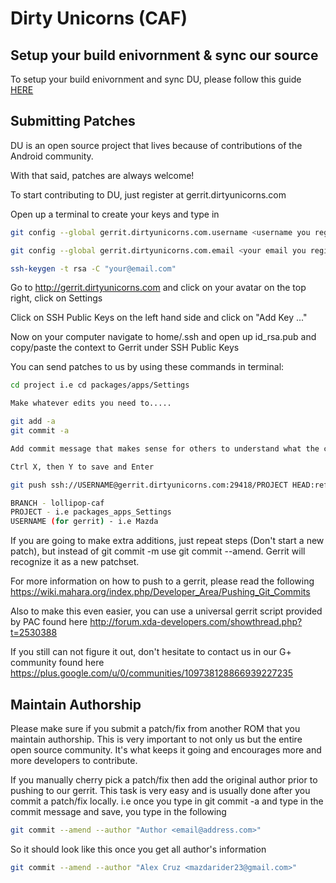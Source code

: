 # Dirty Unicorns (CAF) #

## Setup your build enivornment & sync our source ##

To setup your build enivornment and sync DU, please follow this guide [HERE](http://therealmofu.com/wp/?p=373)

## Submitting Patches ##

DU is an open source project that lives because of contributions of the Android community.

With that said, patches are always welcome!

To start contributing to DU, just register at gerrit.dirtyunicorns.com

Open up a terminal to create your keys and type in

```bash
git config --global gerrit.dirtyunicorns.com.username <username you registered with>

git config --global gerrit.dirtyunicorns.com.email <your email you registered with>

ssh-keygen -t rsa -C "your@email.com"
```

Go to http://gerrit.dirtyunicorns.com and click on your avatar on the top right, click on Settings

Click on SSH Public Keys on the left hand side and click on "Add Key ..."

Now on your computer navigate to home/.ssh and open up id_rsa.pub and copy/paste the context to Gerrit under SSH Public Keys

You can send patches to us by using these commands in terminal:

```bash
cd project i.e cd packages/apps/Settings

Make whatever edits you need to.....

git add -a
git commit -a

Add commit message that makes sense for others to understand what the commit is for

Ctrl X, then Y to save and Enter

git push ssh://USERNAME@gerrit.dirtyunicorns.com:29418/PROJECT HEAD:refs/for/BRANCH

BRANCH - lollipop-caf
PROJECT - i.e packages_apps_Settings
USERNAME (for gerrit) - i.e Mazda
```

If you are going to make extra additions, just repeat steps (Don't start a new patch), but instead of git commit -m
use git commit --amend. Gerrit will recognize it as a new patchset.

For more information on how to push to a gerrit, please read the following
https://wiki.mahara.org/index.php/Developer_Area/Pushing_Git_Commits

Also to make this even easier, you can use a universal gerrit script provided by PAC found here
http://forum.xda-developers.com/showthread.php?t=2530388

If you still can not figure it out, don't hesitate to contact us in our G+ community found here
https://plus.google.com/u/0/communities/109738128866939227235

## Maintain Authorship ##
Please make sure if you submit a patch/fix from another ROM that you maintain authorship. This is very important to not only us 
but the entire open source community. It's what keeps it going and encourages more and more developers to contribute.

If you manually cherry pick a patch/fix then add the original author prior to pushing to our gerrit. This task is very easy and is
usually done after you commit a patch/fix locally. i.e once you type in git commit -a and type in the commit message and save, you
type in the following

```bash
git commit --amend --author "Author <email@address.com>"
```

So it should look like this once you get all author's information

```bash
git commit --amend --author "Alex Cruz <mazdarider23@gmail.com>"
```
